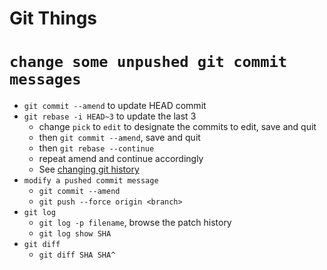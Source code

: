 # Git Things

# `change some unpushed git commit messages`
  * `git commit --amend` to update HEAD commit
* `git rebase -i HEAD~3` to update the last 3
  * change `pick` to `edit` to designate the commits to edit, save and quit
  * then `git commit --amend`, save and quit
  * then `git rebase --continue`
  * repeat amend and continue accordingly
  * See [changing git history](http://schacon.github.io/history.html)
* `modify a pushed commit message`
  * `git commit --amend`
  * `git push --force origin <branch>`
* `git log`
  * `git log -p filename`, browse the patch history
  * `git log show SHA`
* `git diff`
  * `git diff SHA SHA^`
   
